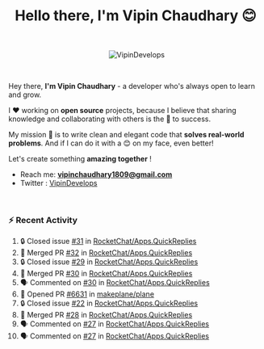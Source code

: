 <!--### Hi 👋 Vipin Chaudhary here!-->
<h1 align="center">Hello there, I'm Vipin Chaudhary 😊</h1>
	
<br />
<div align="center">
<p>&nbsp;<img align="center" src="https://github-readme-stats.vercel.app/api/?username=VipinDevelops&show_icons=true&title_color=C9D1D9&icon_color=58A6FF&border_color=30363D&text_color=C9D1D9&bg_color=0d1117" alt="VipinDevelops" /></p>
</div>


<br />

Hey there, **I'm Vipin Chaudhary** - a  developer who's always open to learn and grow. 


I ❤️ working on **open source** projects, because I believe that sharing knowledge and collaborating with others is the 🔑 to success.

My mission 🚀 is to write clean and elegant code that **solves real-world problems**. And if I can do it with a 😊 on my face, even better!

 Let's create something **amazing together** ! 
 
 - Reach me: **vipinchaudhary1809@gmail.com**
 - Twitter : [VipinDevelops](https://twitter.com/VipinDevelops)
<br />


### :zap: Recent Activity

<!--START_SECTION:activity-->
1. 🔒 Closed issue [#31](https://github.com/RocketChat/Apps.QuickReplies/issues/31) in [RocketChat/Apps.QuickReplies](https://github.com/RocketChat/Apps.QuickReplies)
2. 🎉 Merged PR [#32](https://github.com/RocketChat/Apps.QuickReplies/pull/32) in [RocketChat/Apps.QuickReplies](https://github.com/RocketChat/Apps.QuickReplies)
3. 🔒 Closed issue [#29](https://github.com/RocketChat/Apps.QuickReplies/issues/29) in [RocketChat/Apps.QuickReplies](https://github.com/RocketChat/Apps.QuickReplies)
4. 🎉 Merged PR [#30](https://github.com/RocketChat/Apps.QuickReplies/pull/30) in [RocketChat/Apps.QuickReplies](https://github.com/RocketChat/Apps.QuickReplies)
5. 🗣 Commented on [#30](https://github.com/RocketChat/Apps.QuickReplies/pull/30#issuecomment-2670760130) in [RocketChat/Apps.QuickReplies](https://github.com/RocketChat/Apps.QuickReplies)
6. 💪 Opened PR [#6631](https://github.com/makeplane/plane/pull/6631) in [makeplane/plane](https://github.com/makeplane/plane)
7. 🔒 Closed issue [#22](https://github.com/RocketChat/Apps.QuickReplies/issues/22) in [RocketChat/Apps.QuickReplies](https://github.com/RocketChat/Apps.QuickReplies)
8. 🎉 Merged PR [#28](https://github.com/RocketChat/Apps.QuickReplies/pull/28) in [RocketChat/Apps.QuickReplies](https://github.com/RocketChat/Apps.QuickReplies)
9. 🗣 Commented on [#27](https://github.com/RocketChat/Apps.QuickReplies/issues/27#issuecomment-2661417028) in [RocketChat/Apps.QuickReplies](https://github.com/RocketChat/Apps.QuickReplies)
10. 🗣 Commented on [#27](https://github.com/RocketChat/Apps.QuickReplies/issues/27#issuecomment-2656192222) in [RocketChat/Apps.QuickReplies](https://github.com/RocketChat/Apps.QuickReplies)
<!--END_SECTION:activity-->

  
